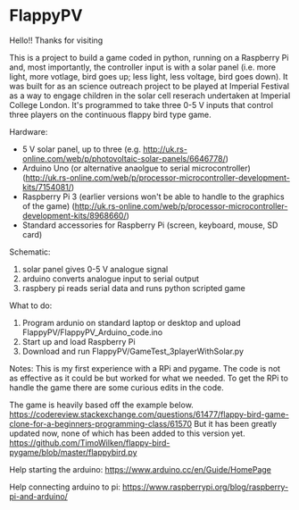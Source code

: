 # FlappyPV

Hello!! Thanks for visiting

This is a project to build a game coded in python, running on a Raspberry Pi and, most importantly, the controller input is with a solar panel (i.e. more light, more votlage, bird goes up; less light, less voltage, bird goes down). It was built for as an science outreach project to be played at Imperial Festival as a way to engage children in the solar cell reserach undertaken at Imperial College London. It's programmed to take three 0-5 V inputs that control three players on the continuous flappy bird type game. 

Hardware:
  - 5 V solar panel, up to three (e.g. http://uk.rs-online.com/web/p/photovoltaic-solar-panels/6646778/)
  - Arduino Uno (or alternative anaolgue to serial microcontroller) (http://uk.rs-online.com/web/p/processor-microcontroller-development-kits/7154081/)
  - Raspberry Pi 3 (earlier versions won't be able to handle to the graphics of the game) (http://uk.rs-online.com/web/p/processor-microcontroller-development-kits/8968660/)
  - Standard accessories for Raspberry Pi (screen, keyboard, mouse, SD card)
  
Schematic:
 1. solar panel gives 0-5 V analogue signal
 2. arduino converts analogue input to serial output
 3. raspbery pi reads serial data and runs python scripted game

What to do:
  1. Program ardunio on standard laptop or desktop and upload FlappyPV/FlappyPV_Arduino_code.ino 
  2. Start up and load Raspberry Pi
  3. Download and run FlappyPV/GameTest_3playerWithSolar.py
  
Notes:
This is my first experience with a RPi and pygame. The code is not as effective as it could be but worked for what we needed.
To get the RPi to handle the game there are some curious edits in the code.

The game is heavily based off the example below.
https://codereview.stackexchange.com/questions/61477/flappy-bird-game-clone-for-a-beginners-programming-class/61570
But it has been greatly updated now, none of which has been added to this version yet.
https://github.com/TimoWilken/flappy-bird-pygame/blob/master/flappybird.py

Help starting the arduino:
https://www.arduino.cc/en/Guide/HomePage

Help connecting arduino to pi:
https://www.raspberrypi.org/blog/raspberry-pi-and-arduino/
 
 
